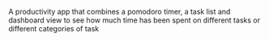 A productivity app that combines a pomodoro timer, a task list and dashboard view to see how much time has been spent on different tasks or different categories of task
